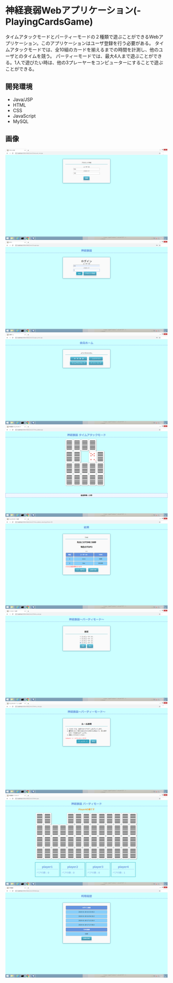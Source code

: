 # 神経衰弱Webアプリケーション(-PlayingCardsGame)

タイムアタックモードとパーティーモードの２種類で遊ぶことができるWebアプリケーション。このアプリケーションはユーザ登録を行う必要がある。
タイムアタックモードでは、全10組のカードを揃えるまでの時間を計測し、他のユーザとのタイムを競う。
パーティーモードでは、最大4人まで遊ぶことができる。1人で遊びたい時は、他の3プレーヤーをコンピューターにすることで遊ぶことができる。

## 開発環境

* Java/JSP
* HTML
* CSS
* JavaScript
* MySQL
 
## 画像

<img src="pictures/create_account.png" >
<img src="pictures/login.png" >
<img src="pictures/home.png" >
<img src="pictures/time_attack.png" >
<img src="pictures/time_result.png" >
<img src="pictures/party_set.png" >
<img src="pictures/party_rule.png" >
<img src="pictures/party.png" >
<img src="pictures/rireki.png" >
